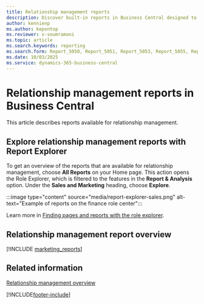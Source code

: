 ```yaml
---
title: Relationship management reports
description: Discover built-in reports in Business Central designed to help you monitor and manage your relationship management activities.
author: kennienp
ms.author: kepontop
ms.reviewer: v-soumramani
ms.topic: article
ms.search.keywords: reporting
ms.search.form: Report_5050, Report_5051, Report_5053, Report_5055, Report_5056, Report_5058, Report_5060, Report_5061, Report_5062, Report_5063, Report_5064, Report_5066, Report_5065, Report_5067, Report_5068
ms.date: 10/03/2025
ms.service: dynamics-365-business-central
---
```


# Relationship management reports in Business Central

This article describes reports available for relationship management.

## Explore relationship management reports with Report Explorer

To get an overview of the reports that are available for relationship management, choose **All Reports** on your Home page. This action opens the Role Explorer, which is filtered to the features in the **Report & Analysis** option. Under the **Sales and Marketing** heading, choose **Explore**.

:::image type="content" source="media/report-explorer-sales.png" alt-text="Example of reports on the finance role center":::

Learn more in [Finding pages and reports with the role explorer](ui-role-explorer.md).

## Relationship management report overview

[!INCLUDE [marketing_reports](includes/marketing-reports-include.md)]

## Related information

[Relationship management overview](marketing-relationship-management.md)  

[!INCLUDE[footer-include](includes/footer-banner.md)]
